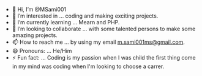 - 👋 Hi, I’m @MSami001
- 👀 I’m interested in ... coding and making exciting projects.
- 🌱 I’m currently learning ... Mearn and PHP.
- 💞️ I’m looking to collaborate ... with some talented persons to make some amazing projects.
- 📫 How to reach me ... by using my email m.sami001ms@gmail.com.
- 😄 Pronouns: ... He/Him
- ⚡ Fun fact: ... Coding is my passion when I was child the first thing come in my mind was coding when I'm looking to choose a carrer.

<!---
MSami001/MSami001 is a ✨ special ✨ repository because its `README.md` (this file) appears on your GitHub profile.
You can click the Preview link to take a look at your changes.
--->
